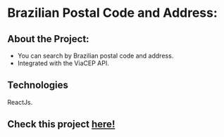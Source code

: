 # Brazilian Postal Code and Address:

## About the Project:
- You can search by Brazilian postal code and address.
- Integrated with the ViaCEP API.

## Technologies
ReactJs.

## Check this project <a href= "https://brazilian-postalcode.vercel.app/">here!</a>

